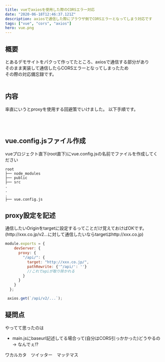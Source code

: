 ```yaml
---
title: vueでaxiosを使用した際のCORSエラー対応
date: "2020-06-18T12:46:37.121Z"
description: axiosで通信した際にプラウザ側でCORSエラーとなってしまう対応です
tags: ["vue", "cors", "axios"]
hero: vue.png
---
```


## 概要

とあるデモサイトをパクって作ってたところ、axiosで通信する部分があり<br>
そのまま実装して通信したらCORSエラーとなってしまったため<br>
その際の対応備忘録です。
<br>
<br>

## 内容

率直にいうとproxyを使用する回避策でいけました。
以下手順です。

<br>
<br>

## vue.config.jsファイル作成

vueプロジェクト直下(root直下)にvue.config.jsの名前でファイルを作成してください

```
root
├── node_modules
├── public
├── src
.
.
.
├── vue.config.js
```

## proxy設定を記述

通信したいOriginをtargetに設定するってことだけ覚えておけばOKです。
(http\://xxx.co.jp/v2...に対して通信したいならtargetはhttp\://xxx.co.jp)

```javascript
module.exports = {
    devServer: {
      proxy: {
        "/api/": {
          target: "http://xxx.co.jp/",
          pathRewrite: {'^/api/': ''}
          //これでapiが取り除かれる
        }
      }
    }
  };
```

```javascript
 axios.get(`/api/v2/...`);
```

## 疑問点
やってて思ったのは
+ main.jsにbaseurl記述してる場合って(自分はCORS引っかかった)どうやるの -> なんでぇ!?

ワカルカタ　ツイッター　マッテマス
